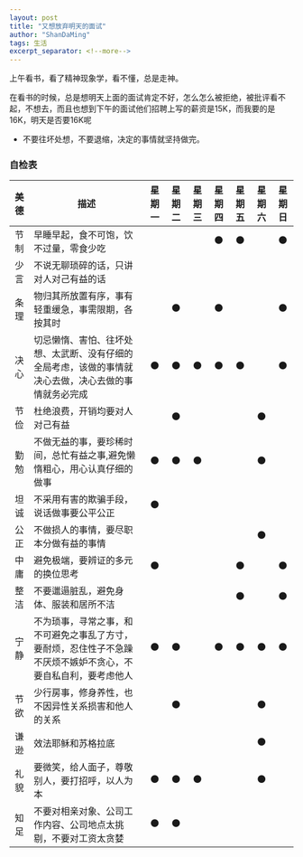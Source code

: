 ```yaml
---
layout: post
title: "又想放弃明天的面试"
author: "ShanDaMing"
tags: 生活
excerpt_separator: <!--more-->
---
```


上午看书，<!--more-->看了精神现象学，看不懂，总是走神。

在看书的时候，总是想明天上面的面试肯定不好，怎么怎么被拒绝，被批评看不起，不想去，而且也想到下午的面试他们招聘上写的薪资是15K，而我要的是16K，明天是否要16K呢
* 不要往坏处想，不要退缩，决定的事情就坚持做完。

### 自检表

| 美德 | 描述 											                                                | 星期一 | 星期二 | 星期三 | 星期四 | 星期五 | 星期六 | 星期日|
| :--: | -------------------------------------------------------------------------------------------------------------------------------------- | :----: | :----: | :----: | :---: | :----: | :---: | :--: |
| 节制 | 早睡早起，食不可饱，饮不过量，零食少吃  |   |   |  | ⚫ | ⚫ |  | ⚫ |
| 少言 | 不说无聊琐碎的话，只讲对人对己有益的话 | | | | | | | |
| 条理 | 物归其所放置有序，事有轻重缓急，事需限期，各按其时 |  | ⚫ |  | ⚫ |  |  | ⚫ |
| 决心 | 切忌懒惰、害怕、往坏处想、太武断、没有仔细的全局考虑，该做的事情就决心去做，决心去做的事情就务必完成 | ⚫ | ⚫ | ⚫ | ⚫ | ⚫ |  | ⚫ |
| 节俭 | 杜绝浪费，开销均要对人对己有益 |  | ⚫ |  |  |  | ⚫ |  |
| 勤勉 | 不做无益的事，要珍稀时间，总忙有益之事,避免懒惰粗心，用心认真仔细的做事 | ⚫ | ⚫ | ⚫ |  |  | ⚫ |  |
| 坦诚 | 不采用有害的欺骗手段，说话做事要公平公正 | ⚫ |   |  |  |  |  |  |
| 公正 | 不做损人的事情，要尽职本分做有益的事情 |  |   |  |  |  | ⚫ |  |
| 中庸 | 避免极端，要辨证的多元的换位思考 | ⚫ |  |  |  | ⚫ |  | ⚫ |
| 整洁 | 不要邋遢脏乱，避免身体、服装和居所不洁 |  |   |  |  | ⚫ |  | ⚫ |
| 宁静 | 不为琐事，寻常之事，和不可避免之事乱了方寸，要耐烦，忍住性子不急躁不厌烦不嫉妒不贪心，不要自私自利，要考虑他人 | ⚫ | ⚫ |  | ⚫ | ⚫ | ⚫ | ⚫ |
| 节欲 | 少行房事，修身养性，也不因异性关系损害和他人的关系 |  | ⚫ |  |  |  | ⚫ |  |
| 谦逊 | 效法耶稣和苏格拉底 |  |   |  |  |  | ⚫ |  |
| 礼貌 | 要微笑，给人面子，尊敬别人，要打招呼，以人为本 | ⚫ | ⚫ | ⚫ |  |  | ⚫ |  |
| 知足 | 不要对相亲对象、公司工作内容、公司地点太挑剔，不要对工资太贪婪 | ⚫ | ⚫ |  |  |  |  |  |

